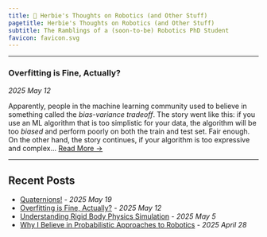 ```yaml
---
title: 🤖 Herbie's Thoughts on Robotics (and Other Stuff)
pagetitle: Herbie's Thoughts on Robotics (and Other Stuff)
subtitle: The Ramblings of a (soon-to-be) Robotics PhD Student
favicon: favicon.svg
---
```


------------

### Overfitting is Fine, Actually?

*2025 May 12*

Apparently, people in the machine learning community used to believe in something called the *bias-variance tradeoff*. The story went like this: if you use an ML algorithm that is too simplistic for your data, the algorithm will be too *biased* and perform poorly on both the train and test set. Fair enough. On the other hand, the story continues, if your algorithm is too expressive and complex... [Read More →](/posts/overfitting_is_fine)

------------

## Recent Posts

- [Quaternions!](/posts/quaternions/) - *2025 May 19*
- [Overfitting is Fine, Actually?](/posts/overfitting_is_fine) - *2025 May 12*
- [Understanding Rigid Body Physics Simulation](/posts/rigid_body_simulation) - *2025 May 5*
- [Why I Believe in Probabilistic Approaches to Robotics](/posts/probabilistic_approaches_robotics) - *2025 April 28*




